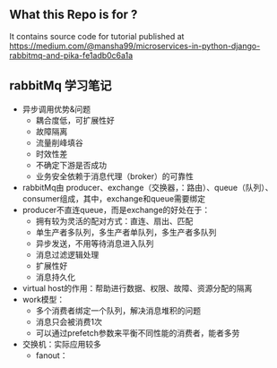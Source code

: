 ## What this Repo is for ?
It contains source code for tutorial published at
https://medium.com/@mansha99/microservices-in-python-django-rabbitmq-and-pika-fe1adb0c6a1a

## rabbitMq 学习笔记
- 异步调用优势&问题
  - 耦合度低，可扩展性好
  - 故障隔离
  - 流量削峰填谷
  - 时效性差
  - 不确定下游是否成功
  - 业务安全依赖于消息代理（broker）的可靠性
- rabbitMq由 producer、exchange（交换器，：路由）、queue（队列）、consumer组成，其中，exchange和queue需要绑定
- producer不直连queue，而是exchange的好处在于：
  - 拥有较为灵活的配对方式：直连、扇出、匹配
  - 单生产者多队列，多生产者单队列，多生产者多队列
  - 异步发送，不用等待消息进入队列
  - 消息过滤逻辑处理
  - 扩展性好
  - 消息持久化
- virtual host的作用：帮助进行数据、权限、故障、资源分配的隔离
- work模型：
  - 多个消费者绑定一个队列，解决消息堆积的问题
  - 消息只会被消费1次
  - 可以通过prefetch参数来平衡不同性能的消费者，能者多劳
- 交换机：实际应用较多
  - fanout：